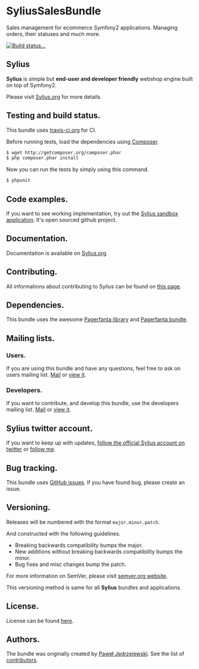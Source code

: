 SyliusSalesBundle
=================

Sales management for ecommerce Symfony2 applications.
Managing orders, their statuses and much more.

[![Build status...](https://secure.travis-ci.org/Sylius/SyliusSalesBundle.png)](http://travis-ci.org/Sylius/SyliusSalesBundle)

Sylius
------

**Sylius** is simple but **end-user and developer friendly** webshop engine built on top of Symfony2. 

Please visit [Sylius.org](http://sylius.org) for more details.

Testing and build status.
-------------------------

This bundle uses [travis-ci.org](http://travis-ci.org/Sylius/SyliusSalesBundle) for CI.

Before running tests, load the dependencies using [Composer](http://packagist.org).

``` bash
$ wget http://getcomposer.org/composer.phar
$ php composer.phar install
```

Now you can run the tests by simply using this command.

``` bash
$ phpunit
```

Code examples.
--------------

If you want to see working implementation, try out the [Sylius sandbox application](http://github.com/Sylius/Sylius-Sandbox).
It's open sourced github project.

Documentation.
--------------

Documentation is available on [Sylius.org](http://sylius.org/docs/bundles/SyliusSalesBundle.html).

Contributing.
-------------

All informations about contributing to Sylius can be found on [this page](http://sylius.org/docs/contributing/index.html).

Dependencies.
-------------

This bundle uses the awesome [Pagerfanta library](https://github.com/whiteoctober/Pagerfanta) and [Pagerfanta bundle](https://github.com/whiteoctober/WhiteOctoberPagerfantaBundle).

Mailing lists.
--------------

### Users.

If you are using this bundle and have any questions, feel free to ask on users mailing list.
[Mail](mailto:sylius@googlegroups.com) or [view it](http://groups.google.com/group/sylius).

### Developers.

If you want to contribute, and develop this bundle, use the developers mailing list.
[Mail](mailto:sylius-dev@googlegroups.com) or [view it](http://groups.google.com/group/sylius-dev).

Sylius twitter account.
-----------------------

If you want to keep up with updates, [follow the official Sylius account on twitter](http://twitter.com/_Sylius)
or [follow me](http://twitter.com/pjedrzejewski).

Bug tracking.
-------------

This bundle uses [GitHub issues](https://github.com/Sylius/SyliusSalesBundle/issues).
If you have found bug, please create an issue.

Versioning.
-----------

Releases will be numbered with the format `major.minor.patch`.

And constructed with the following guidelines.

* Breaking backwards compatibility bumps the major.
* New additions without breaking backwards compatibility bumps the minor.
* Bug fixes and misc changes bump the patch.

For more information on SemVer, please visit [semver.org website](http://semver.org/).

This versioning method is same for all **Sylius** bundles and applications.

License.
--------

License can be found [here](https://github.com/Sylius/SyliusSalesBundle/blob/master/Resources/meta/LICENSE).

Authors.
--------

The bundle was originally created by [Paweł Jędrzejewski](http://diweb.pl).
See the list of [contributors](https://github.com/Sylius/SyliusSalesBundle/contributors).
